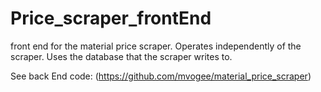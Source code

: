 # Price_scraper_frontEnd
front end for the material price scraper. Operates independently of the scraper. Uses the database that the scraper writes to. 

See back End code: (https://github.com/mvogee/material_price_scraper)
